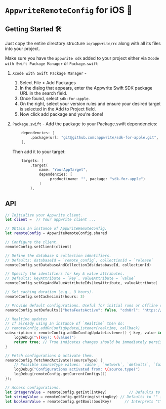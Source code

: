 # **`AppwriteRemoteConfig`** for iOS 🚀

## Getting Started 🛠️
Just copy the entire directory structure `io/appwrite/rc` along with all its files into your project.

Make sure you have the `appwrite sdk` added to your project either via `Xcode with Swift Package Manager` or `Package.swift`
1. `Xcode with Swift Package Manager` -
   1. Select File > Add Packages
   2. In the dialog that appears, enter the Appwrite Swift SDK package URL in the search field.
   3. Once found, select `sdk-for-apple`.
   4. On the right, select your version rules and ensure your desired target is selected in the Add to Project field.
   5. Now click add package and you're done!

2. `Package.swift` -
   Add the package to your Package.swift dependencies:
   ```swift
       dependencies: [
           .package(url: "git@github.com:appwrite/sdk-for-apple.git", from: "4.0.1"),
       ],
    ```
   Then add it to your target:
    ```swift
        targets: [
            .target(
                name: "YourAppTarget",
                dependencies: [
                    .product(name: "", package: "sdk-for-apple")
                ]
            ),
    ```

## API
```swift
// Initialize your Appwrite client.
let client =  // Your appwrite client ...

// Obtain an instance of AppwriteRemoteConfig.
let remoteConfig = AppwriteRemoteConfig.shared

// Configure the client.
remoteConfig.setClient(client)

// Define the database & collection identifiers.
// Defaults: databaseId = `remote_config`, collectionId = `release`
remoteConfig.setDatabaseAndCollectionIds(databaseId, collectionId)

// Specify the identifiers for key & value attributes.
// Defaults: keyAttribute = `key`, valueAttribute = `value`
remoteConfig.setKeyAndValueAttributeIds(keyAttribute, valueAttribute)

// Set caching duration (e.g., 3 hours).
remoteConfig.setCacheLimit(hours: 3)

// Provide default configurations. Useful for initial runs or offline scenarios without any cache.
remoteConfig.setDefaults(["betaFeatsActive": false, "cdnUrl": "https://cdn.speedy.app/"])

// Realtime updates
// If already using an instance of `Realtime` then do:
// remoteConfig.addOnConfigUpdateListener(realtime, callback)
subscription = remoteConfig.addOnConfigUpdateListener() { key, value in
    logDebug("\(key): \(value)")
    return true; // True indicates changes should be immediately persisted to disk.
}

// Fetch configurations & activate them.
remoteConfig.fetchAndActivate((sourceType) {
    // Possible sourceType values: `cache`, `network`, `defaults`, `failure(Error)`
    logDebug("Configurations activated from: \(source.type)")
    logDebug(remoteConfig.getCurrentConfigs())
});

// Access configurations.
let integerValue = remoteConfig.getInt(intKey)          // Defaults to 0 if key is absent.
let stringValue = remoteConfig.getString(stringKey) // Defaults to "" if key is absent.
let booleanValue = remoteConfig.getBool(boolKey)      // Interprets "t", "true", "y", "yes", "1", "enable", "enabled", "on", "active" as true; defaults to false otherwise.
```